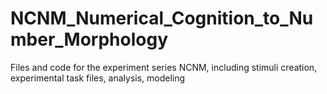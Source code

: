 # NCNM_Numerical_Cognition_to_Number_Morphology
Files and code for the experiment series NCNM, including stimuli creation, experimental task files, analysis, modeling
